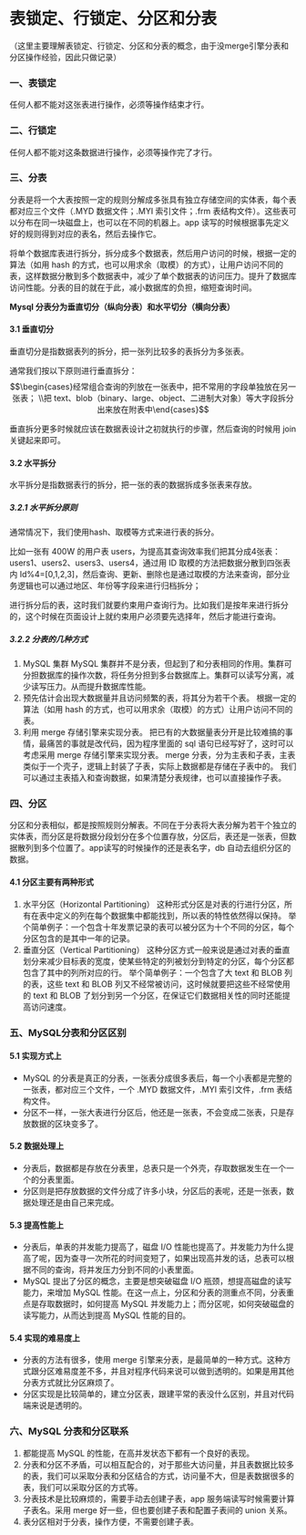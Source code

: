 # 表锁定、行锁定、分区和分表

（这里主要理解表锁定、行锁定、分区和分表的概念，由于没merge引擎分表和分区操作经验，因此只做记录）

### 一、表锁定

任何人都不能对这张表进行操作，必须等操作结束才行。

### 二、行锁定

任何人都不能对这条数据进行操作，必须等操作完了才行。

### 三、分表

分表是将一个大表按照一定的规则分解成多张具有独立存储空间的实体表，每个表都对应三个文件（.MYD 数据文件；.MYI 索引文件；.frm 表结构文件）。这些表可以分布在同一块磁盘上，也可以在不同的机器上。app 读写的时候根据事先定义好的规则得到对应的表名，然后去操作它。

将单个数据库表进行拆分，拆分成多个数据表，然后用户访问的时候，根据一定的算法（如用 hash 的方式，也可以用求余（取模）的方式），让用户访问不同的表，这样数据分散到多个数据表中，减少了单个数据表的访问压力。提升了数据库访问性能。分表的目的就在于此，减小数据库的负担，缩短查询时间。

**Mysql 分表分为垂直切分（纵向分表）和水平切分（横向分表）**

#### 3.1 垂直切分

垂直切分是指数据表列的拆分，把一张列比较多的表拆分为多张表。

通常我们按以下原则进行垂直拆分：
$$\begin{cases}经常组合查询的列放在一张表中，把不常用的字段单独放在另一张表；
\\把 text、blob（binary、large、object、二进制大对象）等大字段拆分出来放在附表中\end{cases}$$

垂直拆分更多时候就应该在数据表设计之初就执行的步骤，然后查询的时候用 join 关键起来即可。

#### 3.2 水平拆分

水平拆分是指数据表行的拆分，把一张的表的数据拆成多张表来存放。

##### 3.2.1 水平拆分原则

通常情况下，我们使用hash、取模等方式来进行表的拆分。

比如一张有 400W 的用户表 users，为提高其查询效率我们把其分成4张表：users1、users2、users3、users4，通过用 ID 取模的方法把数据分散到四张表内 Id%4=[0,1,2,3]，然后查询、更新、删除也是通过取模的方法来查询，部分业务逻辑也可以通过地区、年份等字段来进行归档拆分；

进行拆分后的表，这时我们就要约束用户查询行为。比如我们是按年来进行拆分的，这个时候在页面设计上就约束用户必须要先选择年，然后才能进行查询。

##### 3.2.2 分表的几种方式

1. MySQL 集群
   MySQL 集群并不是分表，但起到了和分表相同的作用。集群可分担数据库的操作次数，将任务分担到多台数据库上。集群可以读写分离，减少读写压力。从而提升数据库性能。
2. 预先估计会出现大数据量并且访问频繁的表，将其分为若干个表。
   根据一定的算法（如用 hash 的方式，也可以用求余（取模）的方式）让用户访问不同的表。
3. 利用 merge 存储引擎来实现分表。
   把已有的大数据量表分开是比较难搞的事情，最痛苦的事就是改代码，因为程序里面的 sql 语句已经写好了，这时可以考虑采用 merge 存储引擎来实现分表。
   merge 分表，分为主表和子表，主表类似于一个壳子，逻辑上封装了子表，实际上数据都是存储在子表中的。
   我们可以通过主表插入和查询数据，如果清楚分表规律，也可以直接操作子表。

### 四、分区

分区和分表相似，都是按照规则分解表。不同在于分表将大表分解为若干个独立的实体表，而分区是将数据分段划分在多个位置存放，分区后，表还是一张表，但数据散列到多个位置了。app读写的时候操作的还是表名字，db 自动去组织分区的数据。

#### 4.1 分区主要有两种形式

1. 水平分区（Horizontal Partitioning）
   这种形式分区是对表的行进行分区，所有在表中定义的列在每个数据集中都能找到，所以表的特性依然得以保持。
   举个简单例子：一个包含十年发票记录的表可以被分区为十个不同的分区，每个分区包含的是其中一年的记录。
2. 垂直分区（Vertical Partitioning）
   这种分区方式一般来说是通过对表的垂直划分来减少目标表的宽度，使某些特定的列被划分到特定的分区，每个分区都包含了其中的列所对应的行。
   举个简单例子：一个包含了大 text 和 BLOB 列的表，这些 text 和 BLOB 列又不经常被访问，这时候就要把这些不经常使用的 text 和 BLOB 了划分到另一个分区，在保证它们数据相关性的同时还能提高访问速度。

### 五、MySQL分表和分区区别

#### 5.1 实现方式上

* MySQL 的分表是真正的分表，一张表分成很多表后，每一个小表都是完整的一张表，都对应三个文件，一个 .MYD 数据文件，.MYI 索引文件，.frm 表结构文件。
* 分区不一样，一张大表进行分区后，他还是一张表，不会变成二张表，只是存放数据的区块变多了。

#### 5.2 数据处理上

* 分表后，数据都是存放在分表里，总表只是一个外壳，存取数据发生在一个一个的分表里面。
* 分区则是把存放数据的文件分成了许多小块，分区后的表呢，还是一张表，数据处理还是由自己来完成。

#### 5.3 提高性能上

* 分表后，单表的并发能力提高了，磁盘 I/O 性能也提高了。并发能力为什么提高了呢，因为查寻一次所花的时间变短了，如果出现高并发的话，总表可以根据不同的查询，将并发压力分到不同的小表里面。
* MySQL 提出了分区的概念，主要是想突破磁盘 I/O 瓶颈，想提高磁盘的读写能力，来增加 MySQL 性能。在这一点上，分区和分表的测重点不同，分表重点是存取数据时，如何提高 MySQL 并发能力上；而分区呢，如何突破磁盘的读写能力，从而达到提高 MySQL 性能的目的。

#### 5.4 实现的难易度上

* 分表的方法有很多，使用 merge 引擎来分表，是最简单的一种方式。这种方式跟分区难易度差不多，并且对程序代码来说可以做到透明的。如果是用其他分表方式就比分区麻烦了。
* 分区实现是比较简单的，建立分区表，跟建平常的表没什么区别，并且对代码端来说是透明的。

### 六、MySQL 分表和分区联系

1. 都能提高 MySQL 的性能，在高并发状态下都有一个良好的表现。
2. 分表和分区不矛盾，可以相互配合的，对于那些大访问量，并且表数据比较多的表，我们可以采取分表和分区结合的方式，访问量不大，但是表数据很多的表，我们可以采取分区的方式等。
3. 分表技术是比较麻烦的，需要手动去创建子表，app 服务端读写时候需要计算子表名。采用 merge 好一些，但也要创建子表和配置子表间的 union 关系。
4. 表分区相对于分表，操作方便，不需要创建子表。
